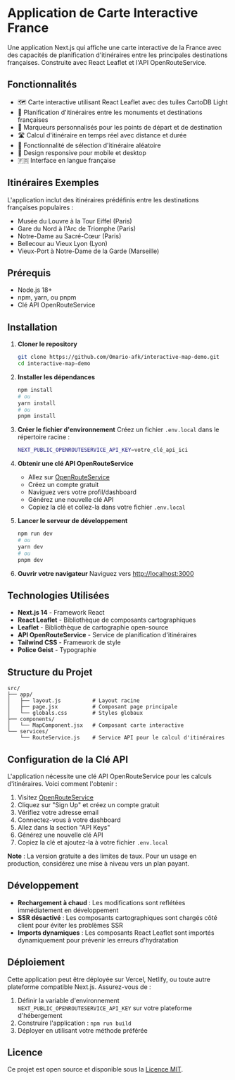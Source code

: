 # Application de Carte Interactive France

Une application Next.js qui affiche une carte interactive de la France avec des capacités de planification d'itinéraires entre les principales destinations françaises. Construite avec React Leaflet et l'API OpenRouteService.

## Fonctionnalités

- 🗺️ Carte interactive utilisant React Leaflet avec des tuiles CartoDB Light
- 🚗 Planification d'itinéraires entre les monuments et destinations françaises
- 📍 Marqueurs personnalisés pour les points de départ et de destination
- 🛣️ Calcul d'itinéraire en temps réel avec distance et durée
- 🎲 Fonctionnalité de sélection d'itinéraire aléatoire
- 📱 Design responsive pour mobile et desktop
- 🇫🇷 Interface en langue française

## Itinéraires Exemples

L'application inclut des itinéraires prédéfinis entre les destinations françaises populaires :
- Musée du Louvre à la Tour Eiffel (Paris)
- Gare du Nord à l'Arc de Triomphe (Paris)
- Notre-Dame au Sacré-Cœur (Paris)
- Bellecour au Vieux Lyon (Lyon)
- Vieux-Port à Notre-Dame de la Garde (Marseille)

## Prérequis

- Node.js 18+
- npm, yarn, ou pnpm
- Clé API OpenRouteService

## Installation

1. **Cloner le repository**
   ```bash
   git clone https://github.com/Omario-afk/interactive-map-demo.git
   cd interactive-map-demo
   ```

2. **Installer les dépendances**
   ```bash
   npm install
   # ou
   yarn install
   # ou
   pnpm install
   ```

3. **Créer le fichier d'environnement**
   Créez un fichier `.env.local` dans le répertoire racine :
   ```bash
   NEXT_PUBLIC_OPENROUTESERVICE_API_KEY=votre_clé_api_ici
   ```

4. **Obtenir une clé API OpenRouteService**
   - Allez sur [OpenRouteService](https://openrouteservice.org/)
   - Créez un compte gratuit
   - Naviguez vers votre profil/dashboard
   - Générez une nouvelle clé API
   - Copiez la clé et collez-la dans votre fichier `.env.local`

5. **Lancer le serveur de développement**
   ```bash
   npm run dev
   # ou
   yarn dev
   # ou
   pnpm dev
   ```

6. **Ouvrir votre navigateur**
   Naviguez vers [http://localhost:3000](http://localhost:3000)

## Technologies Utilisées

- **Next.js 14** - Framework React
- **React Leaflet** - Bibliothèque de composants cartographiques
- **Leaflet** - Bibliothèque de cartographie open-source
- **API OpenRouteService** - Service de planification d'itinéraires
- **Tailwind CSS** - Framework de style
- **Police Geist** - Typographie

## Structure du Projet

```
src/
├── app/
│   ├── layout.js          # Layout racine
│   ├── page.jsx           # Composant page principale
│   └── globals.css        # Styles globaux
├── components/
│   └── MapComponent.jsx   # Composant carte interactive
└── services/
    └── RouteService.js    # Service API pour le calcul d'itinéraires
```

## Configuration de la Clé API

L'application nécessite une clé API OpenRouteService pour les calculs d'itinéraires. Voici comment l'obtenir :

1. Visitez [OpenRouteService](https://openrouteservice.org/)
2. Cliquez sur "Sign Up" et créez un compte gratuit
3. Vérifiez votre adresse email
4. Connectez-vous à votre dashboard
5. Allez dans la section "API Keys"
6. Générez une nouvelle clé API
7. Copiez la clé et ajoutez-la à votre fichier `.env.local`

**Note** : La version gratuite a des limites de taux. Pour un usage en production, considérez une mise à niveau vers un plan payant.

## Développement

- **Rechargement à chaud** : Les modifications sont reflétées immédiatement en développement
- **SSR désactivé** : Les composants cartographiques sont chargés côté client pour éviter les problèmes SSR
- **Imports dynamiques** : Les composants React Leaflet sont importés dynamiquement pour prévenir les erreurs d'hydratation

## Déploiement

Cette application peut être déployée sur Vercel, Netlify, ou toute autre plateforme compatible Next.js. Assurez-vous de :

1. Définir la variable d'environnement `NEXT_PUBLIC_OPENROUTESERVICE_API_KEY` sur votre plateforme d'hébergement
2. Construire l'application : `npm run build`
3. Déployer en utilisant votre méthode préférée

## Licence

Ce projet est open source et disponible sous la [Licence MIT](LICENSE).
